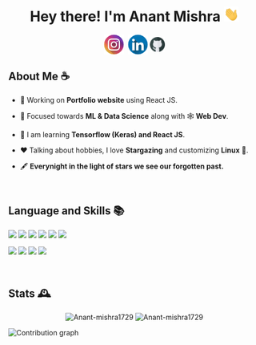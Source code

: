 <h1 align = "center">Hey there! I'm Anant Mishra <img src = "static/wave.gif" alt = "" width = "30"/> 
</h1>
<div align ="center">
<a  href="https://instagram.com/anantmishra58" target="blank"><img align="center" src="static/instagram.png" alt="anantmishra58" height="40" width="40" /></a>&nbsp;
<a href="https://www.linkedin.com/in/anant-mishra-886912212" target="blank"><img align="center" src="static/linkedin.png" alt="amishra1729" height="40" width="40" /></a>
<a href="https://github.com/Anant-mishra1729" target="blank"><img align="center" src="static/github.png" alt="amishra1729" height="30" width="30" /></a>
</div>


<h2> About Me ☕</h2>


- 👷 Working on **Portfolio website** using React JS. 

- 🌱 Focused towards **ML & Data Science** along with 🕸️ **Web Dev**.

- 📖 I am learning **Tensorflow (Keras) and React JS**.

- ❤️ Talking about hobbies, I love **Stargazing** and customizing **Linux** :penguin:.

- 🖋️ **Everynight in the light of stars we see our forgotten past.**


<br/>
<h2>Language and Skills 📚</h2>

![](https://img.shields.io/badge/OS-Pop_OS-informational?style=flat&logo=linux&logoColor=white&color=242444)
![](https://img.shields.io/badge/Code-C++-informational?style=flat&logo=c%2B%2B&logoColor=white&color=242444)
![](https://img.shields.io/badge/Code-Python-informational?style=flat&logo=python&logoColor=white&color=242444)
![](https://img.shields.io/badge/Code-Javascript-informational?style=flat&logo=javascript&logoColor=white&color=242444)
![](https://img.shields.io/badge/Web-HTML5-informational?style=flat&logo=html5&logoColor=white&color=242444)
![](https://img.shields.io/badge/Web-CSS3-informational?style=flat&logo=css3&logoColor=white&color=242444)

![](https://img.shields.io/badge/Web-React-informational?style=flat&logo=react&logoColor=white&color=242444)
![](https://img.shields.io/badge/Database-MongoDB-informational?style=flat&logo=mongodb&logoColor=white&color=242444)
![](https://img.shields.io/badge/ML/DL-SkLearn-informational?style=flat&logo=scikit-learn&logoColor=white&color=242444)
![](https://img.shields.io/badge/ML/DL-Tensorflow-informational?style=flat&logo=tensorflow&logoColor=white&color=242444)

<br/>
<h2> Stats 🕰️</h2>
<p align = "center">
<img src="https://github-readme-stats.vercel.app/api?username=Anant-mishra1729&show_icons=true&theme=tokyonight&hide_border=true" alt="Anant-mishra1729" width = "49%"/>
<img src="https://github-readme-streak-stats.herokuapp.com?user=Anant-mishra1729&theme=tokyonight&hide_border=true&date_format=M%20j%5B%2C%20Y%5D" alt="Anant-mishra1729" width = "49%"/>
</p>

<img src = "https://activity-graph.herokuapp.com/graph?username=Anant-mishra1729&bg_color=1a1b27&color=628fdb&line=60b4a6&point=ffffff&custom_title=Contribution%20Timeline&hide_border=true&radius=16&area=true&area_color=60b4a6" alt = "Contribution graph"/>


<!--  Credits -->
<!--  Icons -->
<!--  <a href="https://www.flaticon.com/free-icons/instagram" title="instagram icons">Instagram icons created by Freepik - Flaticon</a> -->
<!--  <a href="https://www.flaticon.com/free-icons/github" title="instagram icons">Instagram icons created by Freepik - Flaticon</a> -->
<!--  <a href="https://www.flaticon.com/free-icons/linkedln" title="instagram icons">Instagram icons created by Freepik - Flaticon</a> -->
